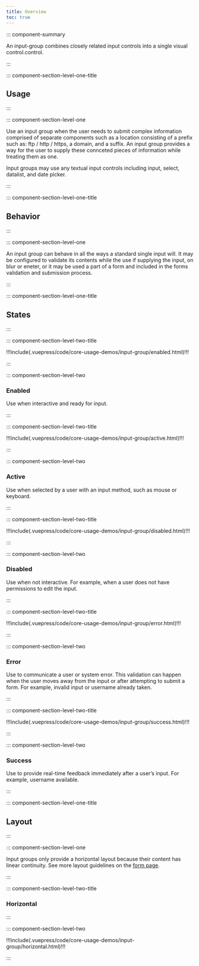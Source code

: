 ```yaml
---
title: Overview
toc: true
---
```


::: component-summary

An input-group combines closely related input controls into a single visual control.control.

:::

::: component-section-level-one-title

## Usage

:::

::: component-section-level-one

Use an input group when the user needs to submit complex information comprised of separate components such as a location consisting of a prefix such as: ftp / http / https, a domain, and a suffix. An input group provides a way for the user to supply these connceted pieces of information while treating them as one.

Input groups may use any textual input controls including input, select, datalist, and date picker.

:::

::: component-section-level-one-title

## Behavior

:::

::: component-section-level-one

An input group can behave in all the ways a standard single input will. It may be configured to validate its contents while the use if supplying the input, on blur or eneter, or it may be used a part of a form and included in the forms validation and submission process.

:::

</div>

::: component-section-level-one-title

## States

:::

<div class="component-section-horizontal">

::: component-section-level-two-title

<div>
!!!include(.vuepress/code/core-usage-demos/input-group/enabled.html)!!!
</div>

:::

::: component-section-level-two

### Enabled

Use when interactive and ready for input.

:::

</div>

<div class="component-section-horizontal">

::: component-section-level-two-title

<div>
!!!include(.vuepress/code/core-usage-demos/input-group/active.html)!!!
</div>

:::

</div>

<div class="component-section-horizontal">

::: component-section-level-two

### Active

Use when selected by a user with an input method, such as mouse or keyboard.

:::

</div>

<div class="component-section-horizontal">

::: component-section-level-two-title

<div>
!!!include(.vuepress/code/core-usage-demos/input-group/disabled.html)!!!
</div>

:::

</div>

<div class="component-section-horizontal">

::: component-section-level-two

### Disabled

Use when not interactive. For example, when a user does not have permissions to edit the input.

:::

</div>

<div class="component-section-horizontal">

::: component-section-level-two-title

<div>
!!!include(.vuepress/code/core-usage-demos/input-group/error.html)!!!
</div>

:::

::: component-section-level-two

### Error

Use to communicate a user or system error. This validation can happen when the user moves away from the input or after attempting to submit a form. For example, invalid input or username already taken.

:::

</div>

<div class="component-section-horizontal">

::: component-section-level-two-title

<div>
!!!include(.vuepress/code/core-usage-demos/input-group/success.html)!!!
</div>

:::

::: component-section-level-two

### Success

Use to provide real-time feedback immediately after a user’s input. For example, username available.

:::

</div>

::: component-section-level-one-title

## Layout

:::

::: component-section-level-one

Input groups only provide a horizontal layout because their content has linear continuity. See more layout guidelines on the [form page](/core-components/form/).

:::

<div class="component-section-horizontal">

::: component-section-level-two-title

### Horizontal

:::

::: component-section-level-two

<div>
!!!include(.vuepress/code/core-usage-demos/input-group/horizontal.html)!!!
</div>

:::

</div>
